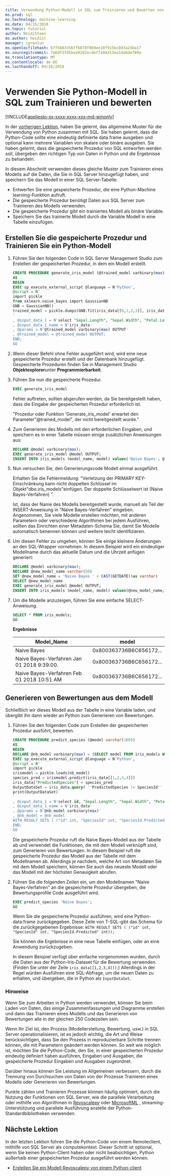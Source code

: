 ```yaml
---
title: Verwendung Python-Modell in SQL zum Trainieren und Bewerten von | Microsoft Docs
ms.prod: sql
ms.technology: machine-learning
ms.date: 04/15/2018
ms.topic: tutorial
author: HeidiSteen
ms.author: heidist
manager: cgronlun
ms.openlocfilehash: b7f5883356ff6878f869ee10f915bcb93a2dba17
ms.sourcegitcommit: 7a6df3fd5bea9282ecdeffa94d13ea1da6def80a
ms.translationtype: MT
ms.contentlocale: de-DE
ms.lasthandoff: 04/16/2018
---
```

# <a name="use-python-model-in-sql-for-training-and-scoring"></a>Verwenden Sie Python-Modell in SQL zum Trainieren und bewerten
[!INCLUDE[appliesto-ss-xxxx-xxxx-xxx-md-winonly](../../includes/appliesto-ss-xxxx-xxxx-xxx-md-winonly.md)]

In der [vorherigen Lektion](wrap-python-in-tsql-stored-procedure.md), haben Sie gelernt, das allgemeine Muster für die Verwendung von Python zusammen mit SQL. Sie haben gelernt, dass die Python-Code sollte eine eindeutig definierte data.frame ausgeben und optional kann mehrere Variablen von skalare oder binäre ausgeben. Sie haben gelernt, dass die gespeicherte Prozedur von SQL entworfen werden soll, übergeben den richtigen Typ von Daten in Python und die Ergebnisse zu behandeln.

In diesem Abschnitt verwenden dieses gleiche Muster zum Trainieren eines Modells auf die Daten, die Sie in SQL Server hinzugefügt haben, und speichern Sie das Modell in einer SQL Server-Tabelle:

+ Entwerfen Sie eine gespeicherte Prozedur, die eine Python-Machine learning-Funktion aufruft.
+ Die gespeicherte Prozedur benötigt Daten aus SQL Server zum Trainieren des Modells verwenden.
+ Die gespeicherte Prozedur gibt ein trainiertes Modell als binäre Variable. 
+ Speichern Sie das trainierte Modell durch die Variable Modell in eine Tabelle einzufügen. 

## <a name="create-the-stored-procedure-and-train-a-python-model"></a>Erstellen Sie die gespeicherte Prozedur und Trainieren Sie ein Python-Modell

1. Führen Sie den folgenden Code in SQL Server Management Studio zum Erstellen der gespeicherten Prozedur, in dem ein Modell erstellt.

    ```sql
    CREATE PROCEDURE generate_iris_model (@trained_model varbinary(max) OUTPUT)
    AS
    BEGIN
    EXEC sp_execute_external_script @language = N'Python',
    @script = N'
    import pickle
    from sklearn.naive_bayes import GaussianNB
    GNB = GaussianNB()
    trained_model = pickle.dumps(GNB.fit(iris_data[[0,1,2,3]], iris_data[[4]]))
    '
    , @input_data_1 = N'select "Sepal.Length", "Sepal.Width", "Petal.Length", "Petal.Width", "SpeciesId" from iris_data'
    , @input_data_1_name = N'iris_data'
    , @params = N'@trained_model varbinary(max) OUTPUT'
    , @trained_model = @trained_model OUTPUT;
    END;
    GO
    ```

2. Wenn dieser Befehl ohne Fehler ausgeführt wird, wird eine neue gespeicherte Prozedur erstellt und der Datenbank hinzugefügt. Gespeicherte Prozeduren finden Sie in Management Studio **Objektexplorer**unter **Programmierbarkeit**.

3. Führen Sie nun die gespeicherte Prozedur.

    ```sql
    EXEC generate_iris_model
    ```

    Fehler auftreten, sollten abgerufen werden, da Sie bereitgestellt haben, dass die Eingabe der gespeicherten Prozedur erforderlich ist.

    "Prozedur oder Funktion 'Generate_iris_model' erwartet den Parameter"@trained_model", der nicht bereitgestellt wurde."

4. Zum Generieren des Modells mit den erforderlichen Eingaben, und speichern es in einer Tabelle müssen einige zusätzlichen Anweisungen aus:

    ```sql
    DECLARE @model varbinary(max);
    EXEC generate_iris_model @model OUTPUT;
    INSERT INTO iris_models (model_name, model) values('Naive Bayes', @model);
    ```

5. Nun versuchen Sie, den Generierungscode Modell einmal ausgeführt. 

    Erhalten Sie die Fehlermeldung: "Verletzung der PRIMARY KEY-Einschränkung kann nicht doppelten Schlüssel im Objekt"dbo.iris_models"einfügen. Der doppelte Schlüsselwert ist (Naive Bayes-Verfahren) ".

    Ist, dass der Name des Modells bereitgestellt wurde, manuell als Teil der INSERT-Anweisung in "Naive Bayes-Verfahren" eingeben. Angenommen, Sie viele Modelle erstellen möchten, mit anderen Parametern oder verschiedene Algorithmen bei jedem Ausführen, sollten das Einrichten einer Metadaten-Schema Sie, damit Sie Modelle automatisch benennen können und weitere leicht identifizieren.

6. Um diesen Fehler zu umgehen, können Sie einige kleinere Änderungen an den SQL-Wrapper vornehmen. In diesem Beispiel wird ein eindeutiger Modellname durch das aktuelle Datum und die Uhrzeit anfügen generiert:

    ```sql
    DECLARE @model varbinary(max);
    DECLARE @new_model_name varchar(50)
    SET @new_model_name = 'Naive Bayes ' + CAST(GETDATE()as varchar)
    SELECT @new_model_name 
    EXEC generate_iris_model @model OUTPUT;
    INSERT INTO iris_models (model_name, model) values(@new_model_name, @model);
    ```

7. Um die Modelle anzuzeigen, führen Sie eine einfache SELECT-Anweisung.

    ```sql
    SELECT * FROM iris_models;
    GO
    ```

    **Ergebnisse**

    |Model_Name | model |
    |------|------|
    | Naive Bayes | 0x800363736B6C656172... |
    | Naive Bayes-Verfahren Jan 01 2018 9:39:00. | 0x800363736B6C656172... |
    | Naive Bayes-Verfahren Feb 01 2018 10:51 AM | 0x800363736B6C656172... |

## <a name="generate-scores-from-the-model"></a>Generieren von Bewertungen aus dem Modell

Schließlich wir dieses Modell aus der Tabelle in eine Variable laden, und übergibt ihn dann wieder an Python zum Generieren von Bewertungen.

1. Führen Sie den folgenden Code zum Erstellen der gespeicherten Prozedur ausführt, bewerten. 

    ```sql
    CREATE PROCEDURE predict_species (@model varchar(100))
    AS
    BEGIN
    DECLARE @nb_model varbinary(max) = (SELECT model FROM iris_models WHERE model_name = @model);
    EXEC sp_execute_external_script @language = N'Python', 
    @script = N'
    import pickle
    irismodel = pickle.loads(nb_model)
    species_pred = irismodel.predict(iris_data[[1,2,3,4]])
    iris_data["PredictedSpecies"] = species_pred
    OutputDataSet = iris_data.query( ''PredictedSpecies != SpeciesId'' )[[0, 5, 6]]
    print(OutputDataSet)
    '
    , @input_data_1 = N'select id, "Sepal.Length", "Sepal.Width", "Petal.Length", "Petal.Width", "SpeciesId" from iris_data'
    , @input_data_1_name = N'iris_data'
    , @params = N'@nb_model varbinary(max)'
    , @nb_model = @nb_model
    WITH RESULT SETS ( ("id" int, "SpeciesId" int, "SpeciesId.Predicted" int));
    END;
    GO
    ```

    Die gespeicherte Prozedur ruft die Naïve Bayes-Modell aus der Tabelle ab und verwendet die Funktionen, die mit dem Modell verknüpft sind, zum Generieren von Bewertungen. In diesem Beispiel ruft die gespeicherte Prozedur das Modell aus der Tabelle mit dem Modellnamen ab. Allerdings je nachdem, welche Art von Metadaten Sie mit dem Modell speichern, können Sie auch das neueste Modell oder das Modell mit der höchsten Genauigkeit abrufen.

2. Führen Sie die folgenden Zeilen ein, um den Modellnamen "Naive Bayes-Verfahren" an die gespeicherte Prozedur übergeben, die Bewertungsprofile Code ausgeführt wird. 

    ```sql
    EXEC predict_species 'Naive Bayes';
    GO
    ```

    Wenn Sie die gespeicherte Prozedur ausführen, wird eine Python-data.frame zurückgegeben. Diese Zeile von T-SQL-gibt das Schema für die zurückgegebenen Ergebnisse: `WITH RESULT SETS ( ("id" int, "SpeciesId" int, "SpeciesId.Predicted" int));`

    Sie können die Ergebnisse in eine neue Tabelle einfügen, oder an eine Anwendung zurückzugeben.

    In diesem Beispiel verfügt über einfache vorgenommen wurden, durch die Daten aus der Python-Iris-Dataset für die Bewertung verwenden. (Finden Sie unter der Zeile `iris_data[[1,2,3,4]])`.) Allerdings in der Regel würden Ausführen eine SQL-Abfrage, um die neuen Daten zu erhalten, und übergeben, die in Python als `InputDataSet`. 

### <a name="remarks"></a>Hinweise

Wenn Sie zum Arbeiten in Python werden verwendet, können Sie beim Laden von Daten, das einige Zusammenfassungen und Diagramme erstellen und dann das Trainieren eines Modells und das Generieren von Bewertungen alle in der gleichen 250 Codezeilen sein.

Wenn Ihr Ziel ist, den Prozess (Modellerstellung, Bewertung, usw.) in SQL Server operationalisieren, ist es jedoch wichtig, die Art und Weise berücksichtigen, dass Sie den Prozess in reproduzierbare Schritte trennen können, die mit Parametern geändert werden können. So weit wie möglich ist, möchten Sie die Python-Code, den Sie, in einer gespeicherten Prozedur eindeutig definiert haben ausführen, Eingaben und Ausgaben, die gespeicherte Prozedur Eingaben und Ausgaben zugeordnet.

Darüber hinaus können Sie Leistung im Allgemeinen verbessern, durch die Trennung von Durchsuchen von Daten von der Prozesse Trainieren eines Modells oder Generieren von Bewertungen. 

Punkte zählen und Trainieren Prozesse können häufig optimiert, durch die Nutzung der Funktionen von SQL Server, wie die parallele Verarbeitung oder mithilfe von Algorithmen in [Revoscalepy](../python/what-is-revoscalepy.md) oder [MicrosoftML](https://docs.microsoft.com/machine-learning-server/python-reference/microsoftml/microsoftml-package) , streaming-Unterstützung und parallele Ausführung anstelle der Python-Standardbibliotheken verwenden. 

## <a name="next-lesson"></a>Nächste Lektion

In der letzten Lektion führen Sie die Python-Code von einem Remoteclient, mithilfe von SQL Server als computekontext. Dieser Schritt ist optional, wenn Sie keinen Python-Client haben oder nicht beabsichtigen, Python außerhalb einer gespeicherten Prozedur ausgeführt werden können.

+ [Erstellen Sie ein Modell Revoscalepy von einem Python-client](use-python-revoscalepy-to-create-model.md)
